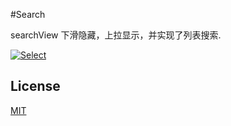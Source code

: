 #Search

searchView 下滑隐藏，上拉显示，并实现了列表搜索.

[![Select](https://github.com/scionoftech/RecycleViewTabsSearch/blob/Development/n.png)]()

## License

  [MIT](LICENSE)
